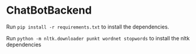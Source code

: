 # ChatBotBackend

Run `pip install -r requirements.txt` to install the dependencies.

Run `python -m nltk.downloader punkt wordnet stopwords` to install the nltk dependencies
